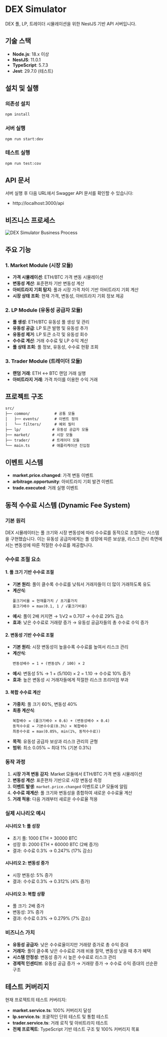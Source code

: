 # DEX Simulator

DEX 풀, LP, 트레이더 시뮬레이션을 위한 NestJS 기반 API 서버입니다.

## 기술 스택

- **Node.js**: 18.x 이상
- **NestJS**: 11.0.1
- **TypeScript**: 5.7.3
- **Jest**: 29.7.0 (테스트)

## 설치 및 실행

### 의존성 설치

```bash
npm install
```

### 서버 실행

```bash
npm run start:dev
```

### 테스트 실행

```bash
npm run test:cov
```

## API 문서

서버 실행 후 다음 URL에서 Swagger API 문서를 확인할 수 있습니다:

- http://localhost:3000/api

## 비즈니스 프로세스

![DEX Simulator Business Process](asset/process.png)

## 주요 기능

### 1. Market Module (시장 모듈)

- **가격 시뮬레이션**: ETH/BTC 가격 변동 시뮬레이션
- **변동성 계산**: 표준편차 기반 변동성 계산
- **아비트라지 기회 탐지**: 풀과 시장 가격 차이 기반 아비트라지 기회 계산
- **시장 상태 조회**: 현재 가격, 변동성, 아비트라지 기회 정보 제공

### 2. LP Module (유동성 공급자 모듈)

- **풀 생성**: ETH/BTC 유동성 풀 생성 및 관리
- **유동성 공급**: LP 토큰 발행 및 유동성 추가
- **유동성 제거**: LP 토큰 소각 및 유동성 회수
- **수수료 계산**: 거래 수수료 및 LP 수익 계산
- **풀 상태 조회**: 풀 정보, 유동성, 수수료 현황 조회

### 3. Trader Module (트레이더 모듈)

- **랜덤 거래**: ETH ↔ BTC 랜덤 거래 실행
- **아비트라지 거래**: 가격 차이를 이용한 수익 거래

## 프로젝트 구조

```
src/
├── common/           # 공통 모듈
│   ├── events/       # 이벤트 정의
│   └── filters/      # 예외 필터
├── lp/              # 유동성 공급자 모듈
├── market/          # 시장 모듈
├── trader/          # 트레이더 모듈
└── main.ts          # 애플리케이션 진입점
```

## 이벤트 시스템

- **market.price.changed**: 가격 변동 이벤트
- **arbitrage.opportunity**: 아비트라지 기회 발견 이벤트
- **trade.executed**: 거래 실행 이벤트

## 동적 수수료 시스템 (Dynamic Fee System)

### 기본 원리

DEX 시뮬레이터는 풀 크기와 시장 변동성에 따라 수수료를 동적으로 조절하는 시스템을 구현했습니다. 이는 유동성 공급자에게는 풀 성장에 따른 보상을, 리스크 관리 측면에서는 변동성에 따른 적절한 수수료를 제공합니다.

### 수수료 조절 요소

#### 1. 풀 크기 기반 수수료 조절

- **기본 원리**: 풀이 클수록 수수료를 낮춰서 거래자들이 더 많이 거래하도록 유도
- **계산식**:
  ```
  풀크기비율 = 현재풀가치 / 초기풀가치
  풀크기배수 = max(0.1, 1 / √풀크기비율)
  ```
- **예시**: 풀이 2배 커지면 → 1/√2 ≈ 0.707 → 수수료 29% 감소
- **효과**: 낮은 수수료로 거래량 증가 → 유동성 공급자들의 총 수수료 수익 증가

#### 2. 변동성 기반 수수료 조절

- **기본 원리**: 시장 변동성이 높을수록 수수료를 높여서 리스크 관리
- **계산식**:
  ```
  변동성배수 = 1 + (변동성% / 100) × 2
  ```
- **예시**: 변동성 5% → 1 + (5/100) × 2 = 1.10 → 수수료 10% 증가
- **효과**: 높은 변동성 시 거래자들에게 적절한 리스크 프리미엄 부과

#### 3. 복합 수수료 계산

- **가중치**: 풀 크기 60%, 변동성 40%
- **최종 계산식**:
  ```
  복합배수 = (풀크기배수 × 0.6) + (변동성배수 × 0.4)
  동적수수료 = 기본수수료(0.3%) × 복합배수
  최종수수료 = max(0.05%, min(1%, 동적수수료))
  ```
- **목적**: 유동성 공급자 보상과 리스크 관리의 균형
- **범위**: 최소 0.05% ~ 최대 1% (기본 0.3%)

### 동작 과정

1. **시장 가격 변동 감지**: Market 모듈에서 ETH/BTC 가격 변동 시뮬레이션
2. **변동성 계산**: 표준편차 기반으로 시장 변동성 측정
3. **이벤트 발생**: `market.price.changed` 이벤트로 LP 모듈에 알림
4. **수수료 재계산**: 풀 크기와 변동성을 종합하여 새로운 수수료율 계산
5. **거래 적용**: 다음 거래부터 새로운 수수료율 적용

### 실제 시나리오 예시

#### 시나리오 1: 풀 성장

- 초기 풀: 1000 ETH + 30000 BTC
- 성장 후: 2000 ETH + 60000 BTC (2배 증가)
- 결과: 수수료 0.3% → 0.247% (17% 감소)

#### 시나리오 2: 변동성 증가

- 시장 변동성: 5% 증가
- 결과: 수수료 0.3% → 0.312% (4% 증가)

#### 시나리오 3: 복합 상황

- 풀 크기: 2배 증가
- 변동성: 3% 증가
- 결과: 수수료 0.3% → 0.279% (7% 감소)

### 비즈니스 가치

- **유동성 공급자**: 낮은 수수료율이지만 거래량 증가로 총 수익 증대
- **거래자**: 풀이 클수록 낮은 수수료로 거래 비용 절약, 변동성 낮을 때 추가 혜택
- **시스템 안정성**: 변동성 증가 시 높은 수수료로 리스크 관리
- **경제적 인센티브**: 유동성 공급 증가 → 거래량 증가 → 수수료 수익 증대의 선순환 구조

## 테스트 커버리지

현재 프로젝트의 테스트 커버리지:

- **market.service.ts**: 100% 커버리지 달성
- **lp.service.ts**: 포괄적인 단위 테스트 및 통합 테스트
- **trader.service.ts**: 거래 로직 및 아비트라지 테스트
- **전체 프로젝트**: TypeScript 기반 테스트 구조 및 100% 커버리지 목표
